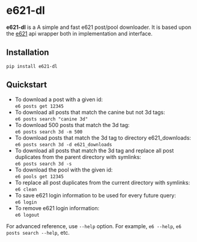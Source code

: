 # e621-dl
**e621-dl** is a A simple and fast e621 post/pool downloader. It is based upon the [e621](https://github.com/PatriotRossii/e621-py) api wrapper both in implementation and interface.

## Installation
`pip install e621-dl`

## Quickstart
* To download a post with a given id:  
`e6 posts get 12345`  
* To download all posts that match the canine but not 3d tags:  
`e6 posts search "canine 3d"`  
* To download 500 posts that match the 3d tag:  
`e6 posts search 3d -m 500`  
* To download posts that match the 3d tag to directory e621_downloads:  
`e6 posts search 3d -d e621_downloads`
* To download all posts that match the 3d tag and replace all post duplicates from the parent directory with symlinks:  
`e6 posts search 3d -s`  
* To download the pool with the given id:  
`e6 pools get 12345`
* To replace all post duplicates from the current directory with symlinks:  
`e6 clean`
* To save e621 login information to be used for every future query:  
`e6 login`
* To remove e621 login information:  
`e6 logout`

For advanced reference, use `--help` option. For example, `e6 --help`, `e6 posts search --help`, etc.
